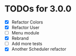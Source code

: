 # TODOs for 3.0.0

- [x] Refactor Colors
- [x] Refactor User
- [ ] Menu module
- [x] Rebrand
- [ ] Add more tests
- [x] Another Scheduler refactor